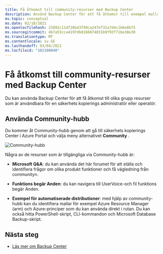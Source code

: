 ```yaml
---
title: Få åtkomst till community-resurser med Backup Center
description: Använd Backup Center för att få åtkomst till exempel mallar, skript och funktions begär Anden
ms.topic: conceptual
ms.date: 02/18/2021
ms.openlocfilehash: 23892c11df26bd3799ca247ef31a7d4c1b6e8bf5
ms.sourcegitcommit: 4b7a53cca4197db8166874831b9f93f716e38e30
ms.translationtype: MT
ms.contentlocale: sv-SE
ms.lasthandoff: 03/04/2021
ms.locfileid: "102100040"
---
```

# <a name="access-community-resources-using-backup-center"></a>Få åtkomst till community-resurser med Backup Center

Du kan använda Backup Center för att få åtkomst till olika grupp resurser som är användbara för en säkerhets kopierings administratör eller operatör.

## <a name="using-community-hub"></a>Använda Community-hubb

Du kommer åt Community-hubb genom att gå till säkerhets kopierings Center i Azure Portal och välja meny alternativet **Community** .

![Community-hubb](./media/backup-center-community/backup-center-community-hub.png)

Några av de resurser som är tillgängliga via Community-hubb är:

- **Microsoft Q&A**: du kan använda det här forumet för att ställa och identifiera frågor om olika produkt funktioner och få vägledning från communityn.

- **Funktions begär Anden**: du kan navigera till UserVoice-och fil funktions begär Anden.

- **Exempel för automatiserade distributioner**: med hjälp av community-hubb kan du identifiera mallar för exempel Azure Resource Manager (arm) och Azure-principer som du kan använda direkt i rutan. Du kan också hitta PowerShell-skript, CLI-kommandon och Microsoft Database Backup-skript.

## <a name="next-steps"></a>Nästa steg

- [Läs mer om Backup Center](backup-center-overview.md)
